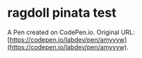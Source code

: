 # ragdoll pinata test

A Pen created on CodePen.io. Original URL: [https://codepen.io/labdev/pen/amyyyw](https://codepen.io/labdev/pen/amyyyw).

